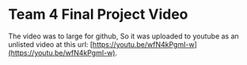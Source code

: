 # Team 4 Final Project Video

The video was to large for github, So it was uploaded to youtube as an unlisted video at this url: [https://youtu.be/wfN4kPgmI-w](https://youtu.be/wfN4kPgmI-w). 
